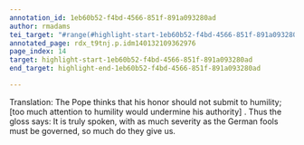 ```yaml
---
annotation_id: 1eb60b52-f4bd-4566-851f-891a093280ad
author: rmadams
tei_target: "#range(#highlight-start-1eb60b52-f4bd-4566-851f-891a093280ad, #highlight-end-1eb60b52-f4bd-4566-851f-891a093280ad)"
annotated_page: rdx_t9tnj.p.idm140132109362976
page_index: 14
target: highlight-start-1eb60b52-f4bd-4566-851f-891a093280ad
end_target: highlight-end-1eb60b52-f4bd-4566-851f-891a093280ad

---
```

Translation: The Pope thinks that his honor should not submit to humility; [too much
attention to humility would undermine his authority] . Thus the gloss
says: It is truly spoken, with as much severity as the German fools must be
governed, so much do they give us.
